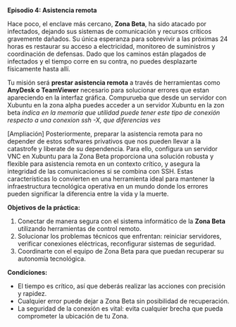 
**Episodio 4: Asistencia remota**

Hace poco, el enclave más cercano, **Zona Beta**, ha sido atacado por infectados, dejando sus sistemas de comunicación y recursos críticos gravemente dañados. Su única esperanza para sobrevivir a las próximas 24 horas es restaurar su acceso a electricidad, monitoreo de suministros y coordinación de defensas. Dado que los caminos están plagados de infectados y el tiempo corre en su contra, no puedes desplazarte físicamente hasta allí.

Tu misión será **prestar asistencia remota** a través de herramientas como **AnyDesk o TeamViewer** necesario para solucionar errores que estan apareciendo en la interfaz gráfica. Compurueba que desde un servidor con Xubuntu en la zona alpha puedes acceder a un servidor Xubuntu en la zon beta *indica en la memoría que utilidad puede tener este tipo de conexión respecto a una conexion ssh -X, que diferencias ves* 

[Ampliación] Posteriormente, preparar la asistencia remota para no depender de estos softwares privativos que nos pueden llevar a la catastrofe y liberate de su dependencia. Para ello, configura un servidor VNC en Xubuntu para la Zona Beta proporciona una solución robusta y flexible para asistencia remota en un contexto crítico, y asegura la integridad de las comunicaciones si se combina con SSH. Estas características lo convierten en una herramienta ideal para mantener la infraestructura tecnológica operativa en un mundo donde los errores pueden significar la diferencia entre la vida y la muerte.


**Objetivos de la práctica:**  
1. Conectar de manera segura con el sistema informático de la **Zona Beta** utilizando herramientas de control remoto.
2. Solucionar los problemas técnicos que enfrentan: reiniciar servidores, verificar conexiones eléctricas, reconfigurar sistemas de seguridad.
3. Coordinarte con el equipo de Zona Beta para que puedan recuperar su autonomía tecnológica.

**Condiciones:**  
- El tiempo es crítico, así que deberás realizar las acciones con precisión y rapidez.
- Cualquier error puede dejar a Zona Beta sin posibilidad de recuperación.
- La seguridad de la conexión es vital: evita cualquier brecha que pueda comprometer la ubicación de tu Zona.

